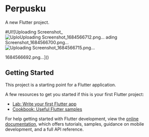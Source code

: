 # Perpusku

A new Flutter project.


#UI![Uploading Screenshot_![Uplo![Uploading Screenshot_1684566712.png…]()
ading Screenshot_1684566700.png…]()![Uploading Screenshot_1684566715.png…]()

1684566692.png…]()


## Getting Started

This project is a starting point for a Flutter application.

A few resources to get you started if this is your first Flutter project:

- [Lab: Write your first Flutter app](https://docs.flutter.dev/get-started/codelab)
- [Cookbook: Useful Flutter samples](https://docs.flutter.dev/cookbook)

For help getting started with Flutter development, view the
[online documentation](https://docs.flutter.dev/), which offers tutorials,
samples, guidance on mobile development, and a full API reference.
